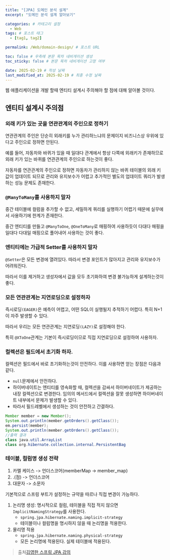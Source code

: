 ```yaml
---
title: "[JPA] 도메인 분석 설계"
excerpt: "도메인 분석 설계 알아보기"

categories: # 카테고리 설정
  - Web
tags: # 포스트 태그
  - [tag1, tag2]

permalink: /Web/domain-design/ # 포스트 URL

toc: false # 우측에 본문 목차 네비게이션 생성
toc_sticky: false # 본문 목차 네비게이션 고정 여부

date: 2025-02-19 # 작성 날짜
last_modified_at: 2025-02-19 # 최종 수정 날짜
---
```


웹 애플리케이션을 개발 할때 엔티티 설계시 주의해야 할 점에 대해 알아볼 것이다.

## 엔티티 설계시 주의점

### 외래 키가 있는 곳을 연관관계의 주인으로 정하기

연관관계의 주인은 단순히 외래키를 누가 관리하느냐의 문제이지 비즈니스상 우위에 있다고 주인으로 정하면 안된다.

예를 들어, 자동차와 바퀴가 있을 때 일대다 관계에서 항상 다쪽에 외래키가 존재하므로 외래 키가 있는 바퀴를 연관관계의 주인으로 하는것이 좋다.

자동차를 연관관계의 주인으로 정하면 자동차가 관리하지 않는 바퀴 테이블의 외래 키 값이 업데이트 되므로 관리와 유지보수가 어렵고 추가적인 별도의 업데이트 쿼리가 발생하는 성능 문제도 존재한다.

### `@ManyToMany`를 사용하지 말자
중간 테이블에 컬럼을 추가할 수 없고, 세밀하게 쿼리를 실행하기 어렵기 때문에 실무에서 사용하기에 한계가 존재한다.

중간 엔티티를 만들고 `@ManyToOne`, `@OneToMany`로 매핑하여 사용하듯이 다대다 매핑을 일대다 다대일 매핑으로 풀어내어 사용하는 것이 좋다.

### 엔티티에는 가급적 Setter를 사용하지 말자
`@Setter`은 모든 변경에 열려있다. 따라서 변경 포인트가 많아지고 관리와 유지보수가 어려워진다.

따라서 이를 제거하고 생성자에서 값을 모두 초기화하여 변경 불가능하게 설계하는것이 좋다.

### 모든 연관관계는 지연로딩으로 설정하자
즉시로딩`(EAGER)`은 예측이 어렵고, 어떤 SQL이 실행될지 추적하기 어렵다. 특히 N+1이 자주 발생할 수 있다.

따라서 우리는 모든 연관관계는 지연로딩`(LAZY)`로 설정해야 한다.

특히 `@XToOne`관계는 기본이 즉시로딩이므로 직접 지연로딩으로 설정하여 사용하자.

### 컬렉션은 필드에서 초기화 하자.
컬렉션은 필드에서 바로 초기화하는것이 안전하다. 이를 사용하면 얻는 장점은 다음과 같다.
- `null`문제에서 안전하다.
- 하이버네이트는 엔티티를 영속화할 때, 컬렉션을 감싸서 하이버네이트가 제공하는 내장 컬렉션으로 변경한다. 임의의 메서드에서 컬렉션을 잘못 생성하면 하이버네이트 내부에서 문제가 발생할 수 있다.
- 따라서 필드레벨에서 생성하는 것이 안전하고 간결하다.

```java
Member member = new Member();
System.out.println(member.getOrders().getClass());
em.persist(member);
System.out.println(member.getOrders().getClass());
//출력 결과
class java.util.ArrayList
class org.hibernate.collection.internal.PersistentBag
```

### 테이블, 컬럼명 생성 전략
1. 카멜 케이스 -> 언더스코어(memberMap -> member_map)
2. .(점) -> 언더스코어
3. 대문자 -> 소문자

기본적으로 스프링 부트가 설정하는 규약을 따르나 직접 변경이 가능하다.

1. 논리명 생성: 명시적으로 컬럼, 테이블을 직접 적지 않으면 `ImplicitNamingStrategy`를 사용한다. 
    - `spring.jpa.hibernate.naming.implicit-strategy`
    - 테이블이나 컬럼명을 명시하지 않을 때 논리명을 적용한다.
2. 물리명 적용
    - `spring.jpa.hibernate.naming.physical-strategy`
    - 모든 논리명에 적용된다. 실제 테이블에 적용된다. 

> 출처[김영한 스프링 JPA 강의](https://www.inflearn.com/course/%EC%8A%A4%ED%94%84%EB%A7%81%EB%B6%80%ED%8A%B8-JPA-%ED%99%9C%EC%9A%A9-1)